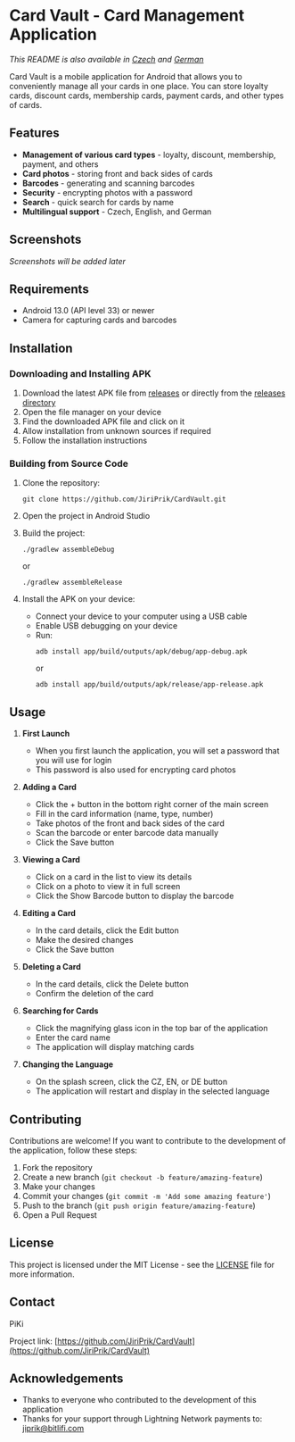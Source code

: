 # Card Vault - Card Management Application

*This README is also available in [Czech](README_CZ.md) and [German](README_DE.md)*

Card Vault is a mobile application for Android that allows you to conveniently manage all your cards in one place. You can store loyalty cards, discount cards, membership cards, payment cards, and other types of cards.

<!-- Application logo will be added later -->

## Features

- **Management of various card types** - loyalty, discount, membership, payment, and others
- **Card photos** - storing front and back sides of cards
- **Barcodes** - generating and scanning barcodes
- **Security** - encrypting photos with a password
- **Search** - quick search for cards by name
- **Multilingual support** - Czech, English, and German

## Screenshots

*Screenshots will be added later*

## Requirements

- Android 13.0 (API level 33) or newer
- Camera for capturing cards and barcodes

## Installation

### Downloading and Installing APK

1. Download the latest APK file from [releases](https://github.com/JiriPrik/CardVault/releases) or directly from the [releases directory](https://github.com/JiriPrik/CardVault/tree/main/releases)
2. Open the file manager on your device
3. Find the downloaded APK file and click on it
4. Allow installation from unknown sources if required
5. Follow the installation instructions

### Building from Source Code

1. Clone the repository:
   ```
   git clone https://github.com/JiriPrik/CardVault.git
   ```

2. Open the project in Android Studio

3. Build the project:
   ```
   ./gradlew assembleDebug
   ```
   or
   ```
   ./gradlew assembleRelease
   ```

4. Install the APK on your device:
   - Connect your device to your computer using a USB cable
   - Enable USB debugging on your device
   - Run:
     ```
     adb install app/build/outputs/apk/debug/app-debug.apk
     ```
     or
     ```
     adb install app/build/outputs/apk/release/app-release.apk
     ```

## Usage

1. **First Launch**
   - When you first launch the application, you will set a password that you will use for login
   - This password is also used for encrypting card photos

2. **Adding a Card**
   - Click the + button in the bottom right corner of the main screen
   - Fill in the card information (name, type, number)
   - Take photos of the front and back sides of the card
   - Scan the barcode or enter barcode data manually
   - Click the Save button

3. **Viewing a Card**
   - Click on a card in the list to view its details
   - Click on a photo to view it in full screen
   - Click the Show Barcode button to display the barcode

4. **Editing a Card**
   - In the card details, click the Edit button
   - Make the desired changes
   - Click the Save button

5. **Deleting a Card**
   - In the card details, click the Delete button
   - Confirm the deletion of the card

6. **Searching for Cards**
   - Click the magnifying glass icon in the top bar of the application
   - Enter the card name
   - The application will display matching cards

7. **Changing the Language**
   - On the splash screen, click the CZ, EN, or DE button
   - The application will restart and display in the selected language

## Contributing

Contributions are welcome! If you want to contribute to the development of the application, follow these steps:

1. Fork the repository
2. Create a new branch (`git checkout -b feature/amazing-feature`)
3. Make your changes
4. Commit your changes (`git commit -m 'Add some amazing feature'`)
5. Push to the branch (`git push origin feature/amazing-feature`)
6. Open a Pull Request

## License

This project is licensed under the MIT License - see the [LICENSE](LICENSE) file for more information.

## Contact

PiKi

Project link: [https://github.com/JiriPrik/CardVault](https://github.com/JiriPrik/CardVault)

## Acknowledgements

- Thanks to everyone who contributed to the development of this application
- Thanks for your support through Lightning Network payments to: jiprik@bitlifi.com
